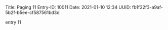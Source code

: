 Title: Paging 11
Entry-ID: 10011
Date: 2021-01-10 12:34
UUID: fb1f22f3-a9af-5b2f-b5ee-cf587561bd3d

entry 11
